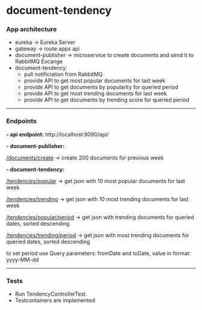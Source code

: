 # document-tendency



### App architecture

- eureka -> Eureka Server
- gateway -> route apps api
- document-publisher -> microservice to create documents and send it to RabbitMQ Excange
- document-tendency:
  - pull notificiation from RabbitMQ
  - provide API to get most popular documents for last week
  - provide API to get documents by popularity for queried period
  - provide API to get most trending documents for last week
  - provide API to get documents by trending score for queried period
  
  
-------------------
### Endpoints

**- api endpoint:**
http://localhost:9090/api/

**- document-publisher:**


[/documents/create](http://localhost:9090/api/documents/create) -> create 200 documents for previous week

**- document-tendency:**

[/tendencies/popular](http://localhost:9090/api/tendencies/popular) -> get json with 10 most popular documents for last week

[/tendencies/trending](http://localhost:9090/api/tendencies/trending) -> get json with 10 most trending documents for last week

[/tendencies/popular/period](http://localhost:9090/api/tendencies/popular/period?fromDate=2021-01-04&toDate=2021-01-10) -> get json with  trending documents for queried dates, sorted descending

[/tendencies/trending/period](http://localhost:9090/api/tendencies/trending/period?fromDate=2021-01-04&toDate=2021-01-10) -> get json with most trending documents for queried dates, sorted descending

to set period use Query parameters: fromDate and toDate, value in format: yyyy-MM-dd


-------------------
### Tests

- Run TendencyControllerTest.
- Testcontainers are implemented
